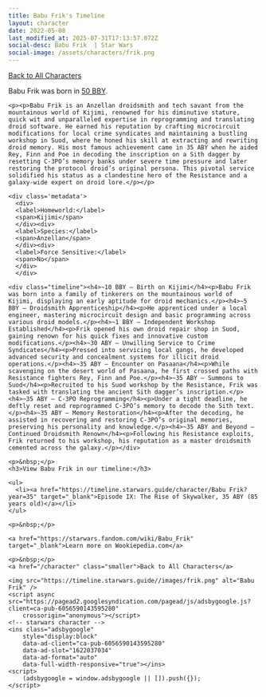 ```yaml
---
title: Babu Frik's Timeline
layout: character
date: 2022-05-08
last_modified_at: 2025-07-31T17:13:57.072Z
social-desc: Babu Frik  | Star Wars
social-image: /assets/characters/frik.png
---
```

<a href="/character" class="smaller">Back to All Characters</a>

<div class="character-profile container">
  <div class="col-10">
    <p>
    Babu Frik             was born in <a href="https://timeline.starwars.guide/character/Babu Frik?year=-50" target="_blank">50 BBY</a>.
    </p>

    <p><p>Babu Frik is an Anzellan droidsmith and tech savant from the mountainous world of Kijimi, renowned for his diminutive stature, quick wit and unparalleled expertise in reprogramming and translating droid software. He earned his reputation by crafting microcircuit modifications for local crime syndicates and maintaining a bustling workshop in Suod, where he honed his skill at extracting and rewriting droid memory. His most famous achievement came in 35 ABY when he aided Rey, Finn and Poe in decoding the inscription on a Sith dagger by resetting C-3PO’s memory banks under severe time pressure and later restoring the protocol droid’s original persona. This pivotal service solidified his status as a clandestine hero of the Resistance and a galaxy-wide expert on droid lore.</p></p>
    
    <div class='metadata'>
      <div>
      <label>Homeworld:</label>
      <span>Kijimi</span>
      </div><div>
      <label>Species:</label>
      <span>Anzellan</span>
      </div><div>
      <label>Force Sensitive:</label>
      <span>No</span>
      </div>
      </div>

    <div class="timeline"><h4>~10 BBY – Birth on Kijimi</h4><p>Babu Frik was born into a family of tinkerers on the mountainous world of Kijimi, displaying an early aptitude for droid mechanics.</p><h4>~5 BBY – Droidsmith Apprenticeship</h4><p>He apprenticed under a local engineer, mastering microcircuit design and basic programming across various droid models.</p><h4>~1 BBY – Independent Workshop Established</h4><p>Frik opened his own droid repair shop in Suod, gaining renown for his quick fixes and innovative custom modifications.</p><h4>~30 ABY – Unwilling Service to Crime Syndicates</h4><p>Pressed into servicing local gangs, he developed advanced security and concealment systems for illicit droid operations.</p><h4>~35 ABY – Encounter on Pasaana</h4><p>While scavenging on the desert world of Pasaana, he first crossed paths with Resistance fighters Rey, Finn and Poe.</p><h4>~35 ABY – Summons to Suod</h4><p>Recruited to his Suod workshop by the Resistance, Frik was tasked with translating the ancient Sith dagger’s inscription.</p><h4>~35 ABY – C-3PO Reprogramming</h4><p>Under a tight deadline, he deftly reset and reprogrammed C-3PO’s memory to decode the Sith text.</p><h4>~35 ABY – Memory Restoration</h4><p>After the decoding, he assisted in recovering and restoring C-3PO’s original memories, preserving his personality and knowledge.</p><h4>~35 ABY and Beyond – Continued Droidsmith Renown</h4><p>Following his Resistance exploits, Frik returned to his workshop, his reputation as a master droidsmith cemented across the galaxy.</p></div>
    
    <p>&nbsp;</p>
    <h3>View Babu Frik in our timeline:</h3>

    <ul>
      <li><a href="https://timeline.starwars.guide/character/Babu Frik?year=35" target="_blank">Episode IX: The Rise of Skywalker, 35 ABY (85 years old)</a></li>
    </ul>

    <p>&nbsp;</p>

    <a href="https://starwars.fandom.com/wiki/Babu_Frik" target="_blank">Learn more on Wookiepedia.com</a>

    <p>&nbsp;</p>
    <a href="/character" class="smaller">Back to All Characters</a>
  </div>
  <div class="character_image col-2">
    
    <img src="https://timeline.starwars.guide//images/frik.png" alt="Babu Frik" />
    <script async src="https://pagead2.googlesyndication.com/pagead/js/adsbygoogle.js?client=ca-pub-6056590143595280"
        crossorigin="anonymous"></script>
    <!-- starwars character -->
    <ins class="adsbygoogle"
        style="display:block"
        data-ad-client="ca-pub-6056590143595280"
        data-ad-slot="1622037034"
        data-ad-format="auto"
        data-full-width-responsive="true"></ins>
    <script>
        (adsbygoogle = window.adsbygoogle || []).push({});
    </script>
  </div>
</div>
